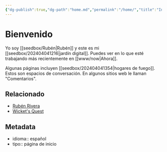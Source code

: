 ```yaml
---
{"dg-publish":true,"dg-path":"home.md","permalink":"/home/","title":"Inicio","tags":["www","gardenEntry"],"noteIcon":"1","created":"2024-03-15T13:37:19.140-06:00","updated":"2024-04-04T18:44:26.291-06:00"}
---
```


# Bienvenido
Yo soy [[seedbox/Rubén\|Rubén]] y este es mi [[seedbox/202404041216\|jardín digital]]. Puedes ver en lo que esté trabajando más recientemente en [[www/now\|Ahora]].

Algunas páginas incluyen [[seedbox/202404041354\|hogares de fuego]]. Estos son espacios de conversación. En algunos sitios web le llaman "Comentarios".
## Relacionado

- [Rubén Rivera](https://rubenrivera.mx)
- [Wicket's Quest](https://wicket.quest) 

## Metadata
- idioma:: español
- tipo:: página de inicio

